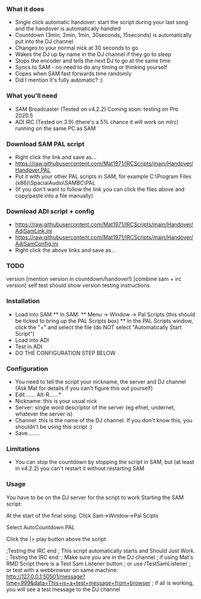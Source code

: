 ### What it does
* Single click automatic handover: start the script during your last song and the handover is automatically handled
* Countdown (3min, 2min, 1min, 30seconds, 15seconds) is automatically put into the DJ channel
* Changes to your normal nick at 30 seconds to go
* Wakes the DJ up by name in the DJ channel if they go to sleep
* Stops the encoder and tells the next DJ to go at the same time
* Syncs to SAM - no need to do any timing or thinking yourself
* Copes when SAM fast forwards time randomly
* Did I mention it's fully automatic? :)

### What you'll need
* SAM Broadcaster (Tested on v4.2.2)  Coming soon: testing on Pro 2020.5
* ADI IRC (Tested on 3.9) (there's a 5% chance it will work on mIrc) running on the same PC as SAM

### Download SAM PAL script
* Right click the link and save as...
* https://raw.githubusercontent.com/Mat1971/IRCScripts/main/Handover/Handover.PAL
* Put it with your other PAL scripts in SAM, for example C:\Program Files (x86)\SpacialAudio\SAMBC\PAL
* (If you don't want to follow the link you can click the files above and copy/paste into a file manually)

### Download ADI script + config
* https://raw.githubusercontent.com/Mat1971/IRCScripts/main/Handover/AdiSamLink.ini
* https://raw.githubusercontent.com/Mat1971/IRCScripts/main/Handover/AdiSamConfig.ini
* Right click the above links and save as...


### TODO
version [mention version in countdown/handover!) [combine sam + irc version)
self test should show version
testing
instructions

### Installation
* Load into SAM
** In SAM:
** Menu -> Window -> Pal Scripts (this should be ticked to bring up the PAL Scripts box)
** In the PAL Scripts window, click the "+" and select the file (do NOT select "Automatically Start Script")
* Load into ADI
* Test in ADI
* DO THE CONFIGURATION STEP BELOW

### Configuration
* You need to tell the script your nickname, the server and DJ channel (Ask Mat for details if you can't figure this out yourself)
* Edit ...... Alt-R......* 
* Nickname: this is your usual nick
* Server: single word descriptor of the server (eg efnet, undernet, whatever the server is)
* Channel: this is the name of the DJ channel.  If you don't know this, you shouldn't be using this script :)
* Save........

### Limitations
* You can stop the countdown by stopping the script in SAM, but (at least in v4.2.2) you can't restart it without restarting SAM

### Usage

You have to be on the DJ server for the script to work
Starting the SAM script:

At the start of the final song: Click Sam->Window->Pal Scipts

Select AutoCountdown.PAL

Click the |> play button above the script

;Testing the IRC end
;     This script automatically starts and Should Just Work.
;     Testing the IRC end:
;            Make sure you are in the DJ channel
;            if using Mat's RMD Script there is a Test Sam Listener button
;                 or use /TestSamListener
;                 or test with a webbrowser on same machine:   http://127.0.0.1:50501/message?time=999&data=This+is+a+test+message+from+browser
;            if all is working, you will see a test message to the DJ channel

